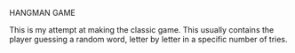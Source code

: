HANGMAN GAME

This is my attempt at making the classic game. This usually contains the player guessing a random word, letter by letter in a specific number of tries.
